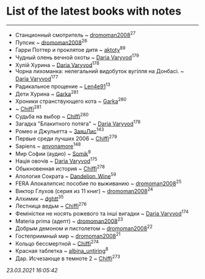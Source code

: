 # List of the latest books with notes
---

* Станционный смотритель ~ [dromoman2008](users/444/44461886-yandex)<sup>27</sup>
* Пупсик ~ [dromoman2008](users/444/44461886-yandex)<sup>26</sup>
* Гарри Поттер и проклятое дитя ~ [aktoty](users/275/275766107-vkontakte)<sup>89</sup>
* Чудный олень вечной охоты ~ [Daria Varyvod](users/829/829893410524253-facebook)<sup>179</sup>
* Хулій Хурина ~ [Daria Varyvod](users/829/829893410524253-facebook)<sup>178</sup>
* Чорна лихоманка: нелегальний видобуток вугілля на Донбасі. ~ [Daria Varyvod](users/829/829893410524253-facebook)<sup>177</sup>
* Радикальное прощение ~ [Len4e91](users/254/254448176-yandex)<sup>13</sup>
* Дети Хурина ~ [Garka](users/115/115753719718250012620-google)<sup>281</sup>
* Хроники странствующего кота ~ [Garka](users/115/115753719718250012620-google)<sup>280</sup>
*  ~ [Chiffi](users/105/105831994080785626680-google)<sup>281</sup>
* Судьба на выбор ~ [Chiffi](users/105/105831994080785626680-google)<sup>280</sup>
* Загадка "Блакитного потяга" ~ [Daria Varyvod](users/829/829893410524253-facebook)<sup>178</sup>
* Ромео и Джульетта ~ [ЗаяцЛис](users/112/112388384595246311466-google)<sup>143</sup>
* Первые среди лучших 2006 ~ [Chiffi](users/105/105831994080785626680-google)<sup>279</sup>
* Sapiens ~ [anvonamore](users/595/5957175-vkontakte)<sup>148</sup>
* Мир Софии (аудио) ~ [Somik](users/100/100006761945842-facebook)<sup>9</sup>
* Нація овочів ~ [Daria Varyvod](users/829/829893410524253-facebook)<sup>175</sup>
* Обыкновенная история ~ [Chiffi](users/105/105831994080785626680-google)<sup>278</sup>
* Апология Сократа ~ [Dandelion_Wine](users/586/58602788-vkontakte)<sup>59</sup>
* FERA Апокалипсис пособие по выживанию ~ [dromoman2008](users/444/44461886-yandex)<sup>25</sup>
* Виктор Глухов (серия из 11 книг) ~ [dromoman2008](users/444/44461886-yandex)<sup>24</sup>
* Алхимик ~ [dghtt](users/233/233860015-vkontakte)<sup>35</sup>
* Лестница ведьм ~ [Chiffi](users/105/105831994080785626680-google)<sup>276</sup>
* Феміністки не носять рожевого та інші вигадки ~ [Daria Varyvod](users/829/829893410524253-facebook)<sup>174</sup>
* Materia prima (адепт) ~ [dromoman2008](users/444/44461886-yandex)<sup>23</sup>
* Добрым демоном и пистолетом ~ [dromoman2008](users/444/44461886-yandex)<sup>22</sup>
* Гостеприимный мир ~ [dromoman2008](users/444/44461886-yandex)<sup>21</sup>
* Кольцо бессмертной ~ [Chiffi](users/105/105831994080785626680-google)<sup>274</sup>
* Красная таблетка ~ [albina_untiring](users/257/2579695-vkontakte)<sup>8</sup>
* Дар. Исчезающе в темноте 2 ~ [Chiffi](users/105/105831994080785626680-google)<sup>273</sup>


_23.03.2021 16:05:42_
